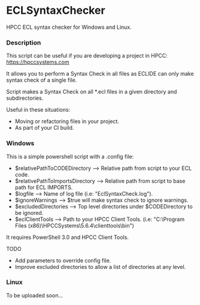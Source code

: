 # ECLSyntaxChecker

  HPCC ECL syntax checker for Windows and Linux.

### Description

 This script can be useful if you are developing a project in HPCC: https://hpccsystems.com
 
 It allows you to perform a Syntax Check in all files as ECLIDE can only make syntax check of a single file.
 
 Script makes a Syntax Check on all *.ecl files in a given directory and subdirectories.
 
 Useful in these situations:
  - Moving or refactoring files in your project.
  - As part of your CI build.

### Windows

 This is a simple powershell script with a .config file:
  - $relativePathToCODEDirectory    --> Relative path from script to your ECL code.
  - $relativePathToImportsDirectory --> Relative path from script to base path for ECL IMPORTS.
  - $logfile                        --> Name of log file (i.e: "EclSyntaxCheck.log").
  - $ignoreWarnings                 --> $true will make syntax check to ignore warnings.
  - $excludedDirectories            --> Top level directories under $CODEDirectory to be ignored.
  - $eclClientTools                 --> Path to your HPCC Client Tools. (i.e: "C:\Program Files (x86)\HPCCSystems\5.6.4\clienttools\bin")
 
 It requires PowerShell 3.0 and HPCC Client Tools.
 
 TODO
 - Add parameters to override config file.
 - Improve excluded directories to allow a list of directories at any level.

### Linux

 To be uploaded soon...